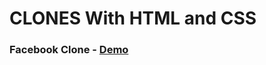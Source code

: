 # CLONES With HTML and CSS

### Facebook Clone - <a href="https://somanath-goudar.github.io/html-css-projects/facebook-clone/">Demo</a>

